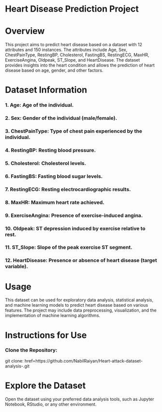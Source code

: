 # Heart Disease Prediction Project
<h1>Overview</h1>
This project aims to predict heart disease based on a dataset with 12 attributes and 150 instances. The attributes include Age, Sex, ChestPainType, RestingBP, Cholesterol, FastingBS, RestingECG, MaxHR, ExerciseAngina, Oldpeak, ST_Slope, and HeartDisease. The dataset provides insights into the heart condition and allows the prediction of heart disease based on age, gender, and other factors.

<h1>Dataset Information</h1>
<h3>1. Age: Age of the individual.</h3>
<h3>2. Sex: Gender of the individual (male/female).</h3>
<h3>3. ChestPainType: Type of chest pain experienced by the individual.</h3>
<h3>4. RestingBP: Resting blood pressure.</h3>
<h3>5. Cholesterol: Cholesterol levels.</h3>
<h3>6. FastingBS: Fasting blood sugar levels.</h3>
<h3>7. RestingECG: Resting electrocardiographic results.</h3>
<h3>8. MaxHR: Maximum heart rate achieved.</h3>
<h3>9. ExerciseAngina: Presence of exercise-induced angina.</h3>
<h3>10. Oldpeak: ST depression induced by exercise relative to rest.</h3>
<h3>11. ST_Slope: Slope of the peak exercise ST segment.</h3>
<h3>12. HeartDisease: Presence or absence of heart disease (target variable).</h3>

<h1>Usage</h1>
<p>This dataset can be used for exploratory data analysis, statistical analysis, and machine learning models to predict heart disease based on various features. The project may include data preprocessing, visualization, and the implementation of machine learning algorithms.</p>


<h1>Instructions for Use</h1>
<h3>Clone the Repository:</h3>
<p>git clone: href=https://github.com/NabilRaiyan/Heart-attack-dataset-analysis-.git</p>

<h1>Explore the Dataset</h1>
<p>Open the dataset using your preferred data analysis tools, such as Jupyter Notebook, RStudio, or any other environment.</p>


